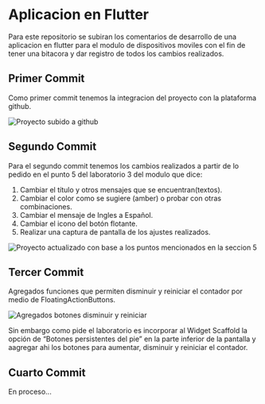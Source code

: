 # Aplicacion en Flutter

Para este repositorio se subiran los comentarios de desarrollo de una aplicacion en flutter para el modulo de dispositivos moviles con el fin de tener una bitacora y dar registro de todos los cambios realizados.

## Primer Commit

Como primer commit tenemos la integracion del proyecto con la plataforma github.

![Proyecto subido a github](https://github.com/user-attachments/assets/2c0fa21a-1f97-492d-8f63-26b1a2cdc3d3)

## Segundo Commit

Para el segundo commit tenemos los cambios realizados a partir de lo pedido en el punto 5 del laboratorio 3 del modulo que dice:
  1. Cambiar el título y otros mensajes que se encuentran(textos).
  2. Cambiar el color como se sugiere (amber) o probar con otras combinaciones.
  3. Cambiar el mensaje de Ingles a Español.
  4. Cambiar el icono del botón flotante.
  5. Realizar una captura de pantalla de los ajustes realizados.

![Proyecto actualizado con base a los puntos mencionados en la seccion 5](https://github.com/user-attachments/assets/aeb0abd6-1350-4e25-8193-3b8cac8e50be)

## Tercer Commit

Agregados funciones que permiten disminuir y reiniciar el contador por medio de FloatingActionButtons.

![Agregados botones disminuir y reiniciar](https://github.com/user-attachments/assets/c29580cc-7c45-473b-b0af-53678f163078)

Sin embargo como pide el laboratorio es incorporar al Widget Scaffold la opción de “Botones persistentes del pie”
en la parte inferior de la pantalla y aagregar ahi los botones para aumentar, disminuir y reiniciar el contador.

## Cuarto Commit

En proceso...

